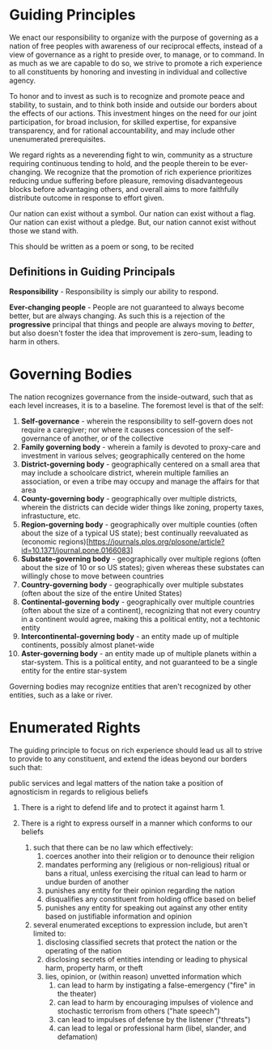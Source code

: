 # Guiding Principles
We enact our responsibility to organize with the purpose of governing as a nation of free peoples with awareness of our reciprocal effects, instead of a view of
governance as a right to preside over, to manage, or to command. In as much as we are capable to do so, we strive to promote a rich experience to all constituents by
honoring and investing in individual and collective agency.

To honor and to invest as such is to recognize and promote peace and stability, to sustain, and to think both inside and outside our borders about the effects of our
actions. This investment hinges on the need for our joint participation, for broad inclusion, for skilled expertise, for expansive transparency, and for rational 
accountability, and may include other unenumerated prerequisites.

We regard rights as a neverending fight to win, community as a structure requiring continuous tending to hold, and the people therein to be ever-changing. We recognize
that the promotion of rich experience prioritizes reducing undue suffering before pleasure, removing disadvantegeous blocks before advantaging others, and overall aims
to more faithfully distribute outcome in response to effort given.

Our nation can exist without a symbol. Our nation can exist without a flag. Our nation can exist without a pledge. But, our nation cannot exist without those we stand with.

This should be written as a poem or song, to be recited

## Definitions in Guiding Principals

**Responsibility** - Responsibility is simply our ability to respond.

**Ever-changing people** - People are not guaranteed to always become better, but are always changing. As such this is a rejection of the **progressive** principal that
things and people are always moving to *better*, but also doesn't foster the idea that improvement is zero-sum, leading to harm in others.

# Governing Bodies
The nation recognizes governance from the inside-outward, such that as each level increases, it is to a baseline. The foremost level is that of the self:
1. **Self-governance** - wherein the responsibility to self-govern does not require a caregiver; nor where it causes concession of the self-governance of another, or of the
collective
1. **Family governing body** - wherein a family is devoted to proxy-care and investment in various selves; geographically centered on the home
1. **District-governing body** - geographically centered on a small area that may include a schoolcare district, wherein multiple families an association, or even a tribe
may occupy and manage the affairs for that area
1. **County-governing body** - geographically over multiple districts, wherein the districts can decide wider things like zoning, property taxes, infrastucture, etc.
1. **Region-governing body** - geographically over multiple counties (often about the size of a typical US state); best continually reevaluated as (economic regions)[https://journals.plos.org/plosone/article?id=10.1371/journal.pone.0166083]
1. **Substate-governing body** - geographically over multiple regions (often about the size of 10 or so US states); given whereas these substates can willingly chose to move between countries
1. **Country-governing body** - geographically over multiple substates (often about the size of the entire United States)
1. **Continental-governing body** - geographically over multiple countries (often about the size of a continent), recognizing that not every country in a continent would agree, making this a political entity, not a techtonic entity
1. **Intercontinental-governing body** - an entity made up of multiple continents, possibly almost planet-wide
1. **Aster-governing body** - an entity made up of multiple planets within a star-system. This is a political entity, and not guaranteed to be a single entity for the
entire star-system

Governing bodies may recognize entities that aren't recognized by other entities, such as a lake or river.

# Enumerated Rights
The guiding principle to focus on rich experience should lead us all to strive to provide to any constituent, and extend the ideas beyond our borders such that:

public services and legal matters of the nation take a position of agnosticism in regards to religious beliefs   

1. There is a right to defend life and to protect it against harm
   1. 

1. There is a right to express ourself in a manner which conforms to our beliefs
   1. such that there can be no law which effectively:
      1. coerces another into their religion or to denounce their religion
      1. mandates performing any (religious or non-religious) ritual or bans a ritual, unless exercising the ritual can lead to harm or undue burden of another
      1. punishes any entity for their opinion regarding the nation
      1. disqualifies any constituent from holding office based on belief
      1. punishes any entity for speaking out against any other entity based on justifiable information and opinion
   1. several enumerated exceptions to expression include, but aren't limited to:
      1. disclosing classified secrets that protect the nation or the operating of the nation
      1. disclosing secrets of entities intending or leading to physical harm, property harm, or theft
      1. lies, opinion, or (within reason) unvetted information which
         1. can lead to harm by instigating a false-emergency ("fire" in the theater)
         1. can lead to harm by encouraging impulses of violence and stochastic terrorism from others ("hate speech")
         1. can lead to impulses of defense by the listener ("threats")
         1. can lead to legal or professional harm (libel, slander, and defamation)
